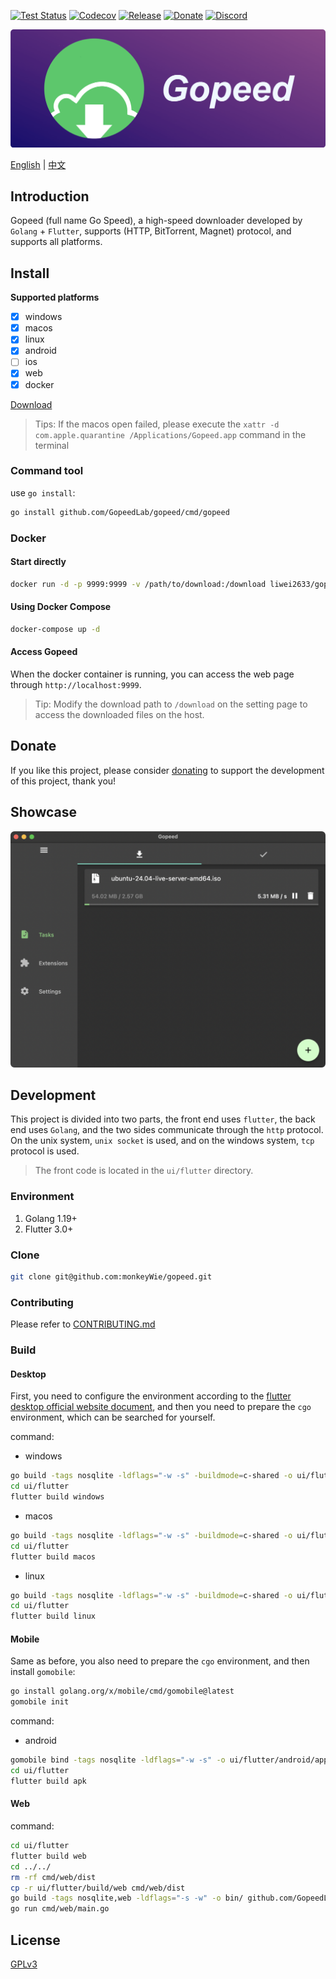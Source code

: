[![Test Status](https://github.com/GopeedLab/gopeed/workflows/test/badge.svg)](https://github.com/GopeedLab/gopeed/actions?query=workflow%3Atest)
[![Codecov](https://codecov.io/gh/GopeedLab/gopeed/branch/main/graph/badge.svg)](https://codecov.io/gh/GopeedLab/gopeed)
[![Release](https://img.shields.io/github/release/GopeedLab/gopeed.svg?style=flat-square)](https://github.com/GopeedLab/gopeed/releases)
[![Donate](https://img.shields.io/badge/%24-donate-ff69b4.svg)](https://github.com/GopeedLab/gopeed/blob/main/.donate/index.md#donate)
[![Discord](https://img.shields.io/discord/1037992631881449472?label=Discord&logo=discord&style=social)](https://discord.gg/ZUJqJrwCGB)

![](_docs/img/banner.png)

[English](/README.md) | [中文](/README_zh-CN.md)

## Introduction

Gopeed (full name Go Speed), a high-speed downloader developed by `Golang` + `Flutter`, supports (HTTP, BitTorrent, Magnet) protocol, and supports all platforms.

## Install

**Supported platforms**

- [x] windows
- [x] macos
- [x] linux
- [x] android
- [ ] ios
- [x] web
- [x] docker

[Download](https://github.com/GopeedLab/gopeed/releases/latest)

> Tips: If the macos open failed, please execute the `xattr -d com.apple.quarantine /Applications/Gopeed.app` command in the terminal

### Command tool

use `go install`:

```bash
go install github.com/GopeedLab/gopeed/cmd/gopeed
```

### Docker

#### Start directly

```bash
docker run -d -p 9999:9999 -v /path/to/download:/download liwei2633/gopeed
```

#### Using Docker Compose

```bash
docker-compose up -d
```

#### Access Gopeed

When the docker container is running, you can access the web page through `http://localhost:9999`.
> Tip: Modify the download path to `/download` on the setting page to access the downloaded files on the host.

## Donate

If you like this project, please consider [donating](/.donate/index.md#donate) to support the development of this project, thank you!

## Showcase

![](_docs/img/ui-demo.png)

## Development

This project is divided into two parts, the front end uses `flutter`, the back end uses `Golang`, and the two sides communicate through the `http` protocol. On the unix system, `unix socket` is used, and on the windows system, `tcp` protocol is used.

> The front code is located in the `ui/flutter` directory.

### Environment

1. Golang 1.19+
2. Flutter 3.0+

### Clone

```bash
git clone git@github.com:monkeyWie/gopeed.git
```

### Contributing

Please refer to [CONTRIBUTING.md](/CONTRIBUTING.md)

### Build

#### Desktop

First, you need to configure the environment according to the [flutter desktop official website document](https://docs.flutter.dev/development/platform-integration/desktop), and then you need to prepare the `cgo` environment, which can be searched for yourself.

command:

- windows

```bash
go build -tags nosqlite -ldflags="-w -s" -buildmode=c-shared -o ui/flutter/windows/libgopeed.dll github.com/GopeedLab/gopeed/bind/desktop
cd ui/flutter
flutter build windows
```

- macos

```bash
go build -tags nosqlite -ldflags="-w -s" -buildmode=c-shared -o ui/flutter/macos/Frameworks/libgopeed.dylib github.com/GopeedLab/gopeed/bind/desktop
cd ui/flutter
flutter build macos
```

- linux

```bash
go build -tags nosqlite -ldflags="-w -s" -buildmode=c-shared -o ui/flutter/linux/bundle/lib/libgopeed.so github.com/GopeedLab/gopeed/bind/desktop
cd ui/flutter
flutter build linux
```

#### Mobile

Same as before, you also need to prepare the `cgo` environment, and then install `gomobile`:

```bash
go install golang.org/x/mobile/cmd/gomobile@latest
gomobile init
```

command:

- android

```bash
gomobile bind -tags nosqlite -ldflags="-w -s" -o ui/flutter/android/app/libs/libgopeed.aar -target=android -androidapi 19 -javapkg=com.gopeed github.com/GopeedLab/gopeed/bind/mobile
cd ui/flutter
flutter build apk
```

#### Web

command:

```bash
cd ui/flutter
flutter build web
cd ../../
rm -rf cmd/web/dist
cp -r ui/flutter/build/web cmd/web/dist
go build -tags nosqlite,web -ldflags="-s -w" -o bin/ github.com/GopeedLab/gopeed/cmd/web
go run cmd/web/main.go
```

## License

[GPLv3](LICENSE)
